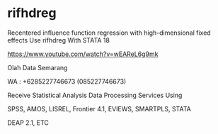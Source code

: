 # rifhdreg
Recentered influence function regression with high-dimensional fixed effects Use rifhdreg With STATA 18

https://www.youtube.com/watch?v=wEAReL6g9mk

Olah Data Semarang

WA : +6285227746673 (085227746673)

Receive Statistical Analysis Data Processing Services Using

SPSS, AMOS, LISREL, Frontier 4.1, EVIEWS, SMARTPLS, STATA

DEAP 2.1, ETC
